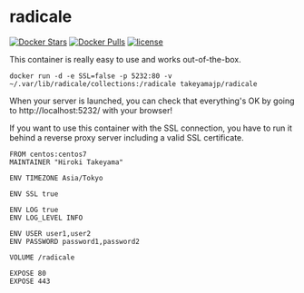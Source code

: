 # radicale
[![Docker Stars](https://img.shields.io/docker/stars/takeyamajp/radicale.svg)](https://hub.docker.com/r/takeyamajp/radicale/)
[![Docker Pulls](https://img.shields.io/docker/pulls/takeyamajp/radicale.svg)](https://hub.docker.com/r/takeyamajp/radicale/)
[![license](https://img.shields.io/github/license/takeyamajp/docker-radicale.svg)](https://github.com/takeyamajp/docker-radicale/blob/master/LICENSE)

This container is really easy to use and works out-of-the-box.  

    docker run -d -e SSL=false -p 5232:80 -v ~/.var/lib/radicale/collections:/radicale takeyamajp/radicale

When your server is launched, you can check that everything's OK by going to http://localhost:5232/ with your browser!

If you want to use this container with the SSL connection, you have to run it behind a reverse proxy server including a valid SSL certificate.

    FROM centos:centos7  
    MAINTAINER "Hiroki Takeyama"
    
    ENV TIMEZONE Asia/Tokyo
    
    ENV SSL true
    
    ENV LOG true  
    ENV LOG_LEVEL INFO
    
    ENV USER user1,user2  
    ENV PASSWORD password1,password2
    
    VOLUME /radicale
    
    EXPOSE 80  
    EXPOSE 443
